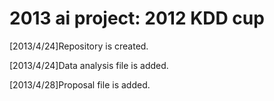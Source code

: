 2013 ai project: 2012 KDD cup
=======================================
[2013/4/24]Repository is created.

[2013/4/24]Data analysis file is added.

[2013/4/28]Proposal file is added.


